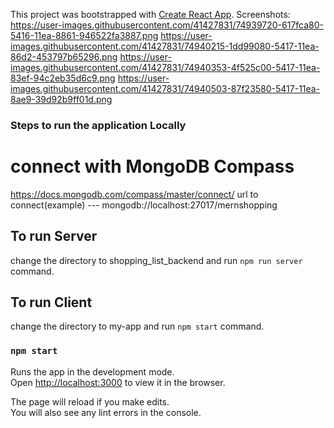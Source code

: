 This project was bootstrapped with [Create React App](https://github.com/facebook/create-react-app).
Screenshots:
https://user-images.githubusercontent.com/41427831/74939720-617fca80-5416-11ea-8861-946522fa3887.png
https://user-images.githubusercontent.com/41427831/74940215-1dd99080-5417-11ea-86d2-453797b65296.png
https://user-images.githubusercontent.com/41427831/74940353-4f525c00-5417-11ea-83ef-94c2eb35d6c9.png
https://user-images.githubusercontent.com/41427831/74940503-87f23580-5417-11ea-8ae9-39d92b9ff01d.png

### Steps to run the application Locally

# connect with MongoDB Compass

https://docs.mongodb.com/compass/master/connect/
url to connect(example) --- mongodb://localhost:27017/mernshopping

## To run Server

change the directory to shopping_list_backend and run `npm run server` command.

## To run Client

change the directory to my-app and run `npm start` command.

### `npm start`

Runs the app in the development mode.<br />
Open [http://localhost:3000](http://localhost:3000) to view it in the browser.

The page will reload if you make edits.<br />
You will also see any lint errors in the console.
